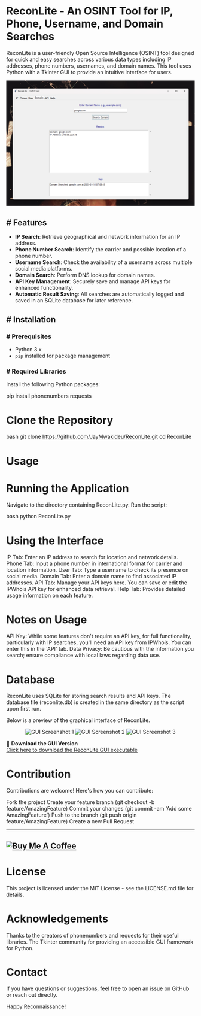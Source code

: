 # ReconLite - An OSINT Tool for IP, Phone, Username, and Domain Searches

ReconLite is a user-friendly Open Source Intelligence (OSINT) tool designed for quick and easy searches across various data types including IP addresses, phone numbers, usernames, and domain names. This tool uses Python with a Tkinter GUI to provide an intuitive interface for users.

![Dashboard](src/Screenshot.png)

## # Features

- **IP Search**: Retrieve geographical and network information for an IP address.
- **Phone Number Search**: Identify the carrier and possible location of a phone number.
- **Username Search**: Check the availability of a username across multiple social media platforms.
- **Domain Search**: Perform DNS lookup for domain names.
- **API Key Management**: Securely save and manage API keys for enhanced functionality.
- **Automatic Result Saving**: All searches are automatically logged and saved in an SQLite database for later reference.

## # Installation

### # Prerequisites

- Python 3.x
- `pip` installed for package management

### # Required Libraries

Install the following Python packages:

pip install phonenumbers requests

# Clone the Repository
bash
git clone https://github.com/JayMwakideu/ReconLite.git
cd ReconLite

# Usage
# Running the Application
Navigate to the directory containing ReconLite.py.
Run the script:

bash
python ReconLite.py

# Using the Interface
IP Tab: Enter an IP address to search for location and network details.
Phone Tab: Input a phone number in international format for carrier and location information.
User Tab: Type a username to check its presence on social media.
Domain Tab: Enter a domain name to find associated IP addresses.
API Tab: Manage your API keys here. You can save or edit the IPWhois API key for enhanced data retrieval.
Help Tab: Provides detailed usage information on each feature.

# Notes on Usage
API Key: While some features don't require an API key, for full functionality, particularly with IP searches, you'll need an API key from IPWhois. You can enter this in the 'API' tab.
Data Privacy: Be cautious with the information you search; ensure compliance with local laws regarding data use.

# Database
ReconLite uses SQLite for storing search results and API keys.
The database file (reconlite.db) is created in the same directory as the script upon first run.

Below is a preview of the graphical interface of ReconLite.

<p align="center">
    <img src="src/pg1.png" alt="GUI Screenshot 1" width="30%" />
    <img src="src/pg2.png" alt="GUI Screenshot 2" width="30%" />
    <img src="src/pg3.png" alt="GUI Screenshot 3" width="30%" />
</p>

🎯 **Download the GUI Version**  
[Click here to download the ReconLite GUI executable](#)

# Contribution
Contributions are welcome! Here's how you can contribute:

Fork the project
Create your feature branch (git checkout -b feature/AmazingFeature)
Commit your changes (git commit -am 'Add some AmazingFeature')
Push to the branch (git push origin feature/AmazingFeature)
Create a new Pull Request


---
[![Buy Me A Coffee](https://www.buymeacoffee.com/assets/img/custom_images/orange_img.png)](https://www.buymeacoffee.com/mwakideu)
---
# License
This project is licensed under the MIT License - see the LICENSE.md file for details.

# Acknowledgements
Thanks to the creators of phonenumbers and requests for their useful libraries.
The Tkinter community for providing an accessible GUI framework for Python.

# Contact
If you have questions or suggestions, feel free to open an issue on GitHub or reach out directly.

Happy Reconnaissance!

